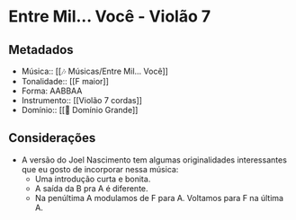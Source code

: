 # Entre Mil... Você - Violão 7

## Metadados
- Música:: [[🎶 Músicas/Entre Mil... Você]]
- Tonalidade:: [[F maior]]
- Forma: AABBAA
- Instrumento:: [[Violão 7 cordas]]
- Domínio:: [[💪 Domínio Grande]]

## Considerações

- A versão do Joel Nascimento tem algumas originalidades interessantes que eu gosto de incorporar nessa música:
	- Uma introdução curta e bonita.
	- A saída da B pra A é diferente.
	- Na penúltima A modulamos de F para A. Voltamos para F na última A.
